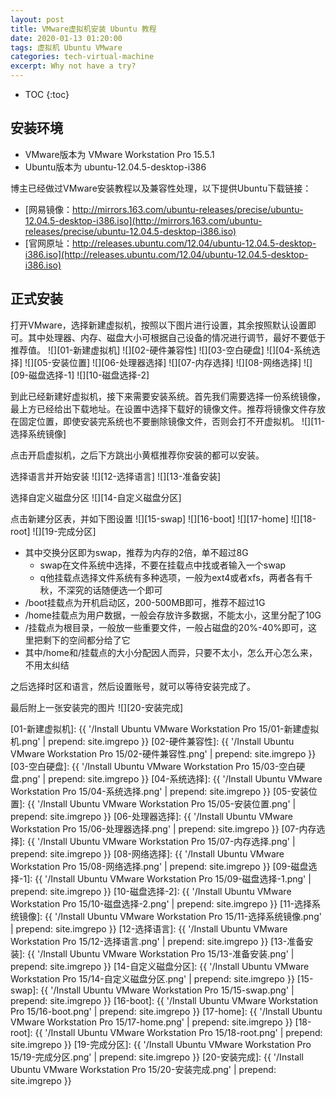 ```yaml
---
layout: post
title: VMware虚拟机安装 Ubuntu 教程
date: 2020-01-13 01:20:00
tags: 虚拟机 Ubuntu VMware
categories: tech-virtual-machine
excerpt: Why not have a try?
---
```


* TOC
{:toc}
## 安装环境

- VMware版本为 VMware Workstation Pro 15.5.1
- Ubuntu版本为 ubuntu-12.04.5-desktop-i386

博主已经做过VMware安装教程以及兼容性处理，以下提供Ubuntu下载链接：

- [网易镜像：http://mirrors.163.com/ubuntu-releases/precise/ubuntu-12.04.5-desktop-i386.iso](http://mirrors.163.com/ubuntu-releases/precise/ubuntu-12.04.5-desktop-i386.iso)
- [官网原址：http://releases.ubuntu.com/12.04/ubuntu-12.04.5-desktop-i386.iso](http://releases.ubuntu.com/12.04/ubuntu-12.04.5-desktop-i386.iso)

## 正式安装

打开VMware，选择新建虚拟机，按照以下图片进行设置，其余按照默认设置即可。其中处理器、内存、磁盘大小可根据自己设备的情况进行调节，最好不要低于推荐值。
![][01-新建虚拟机]
![][02-硬件兼容性]
![][03-空白硬盘]
![][04-系统选择]
![][05-安装位置]
![][06-处理器选择]
![][07-内存选择]
![][08-网络选择]
![][09-磁盘选择-1]
![][10-磁盘选择-2]

到此已经新建好虚拟机，接下来需要安装系统。首先我们需要选择一份系统镜像，最上方已经给出下载地址。在设置中选择下载好的镜像文件。推荐将镜像文件存放在固定位置，即使安装完系统也不要删除镜像文件，否则会打不开虚拟机。
![][11-选择系统镜像]

点击开启虚拟机，之后下方跳出小黄框推荐你安装的都可以安装。

选择语言并开始安装
![][12-选择语言]
![][13-准备安装]

选择自定义磁盘分区
![][14-自定义磁盘分区]

点击新建分区表，并如下图设置
![][15-swap]
![][16-boot]
![][17-home]
![][18-root]
![][19-完成分区]

- 其中交换分区即为swap，推荐为内存的2倍，单不超过8G
  - swap在文件系统中选择，不要在挂载点中找或者输入一个swap
  - q他挂载点选择文件系统有多种选项，一般为ext4或者xfs，两者各有千秋，不深究的话随便选一个即可
- /boot挂载点为开机启动区，200-500MB即可，推荐不超过1G
- /home挂载点为用户数据，一般会存放许多数据，不能太小，这里分配了10G
- /挂载点为根目录，一般放一些重要文件，一般占磁盘的20%-40%即可，这里把剩下的空间都分给了它
- 其中/home和/挂载点的大小分配因人而异，只要不太小，怎么开心怎么来，不用太纠结

之后选择时区和语言，然后设置账号，就可以等待安装完成了。

最后附上一张安装完的图片
![][20-安装完成]

[01-新建虚拟机]: {{ '/Install Ubuntu VMware Workstation Pro 15/01-新建虚拟机.png' | prepend: site.imgrepo }}
[02-硬件兼容性]: {{ '/Install Ubuntu VMware Workstation Pro 15/02-硬件兼容性.png' | prepend: site.imgrepo }}
[03-空白硬盘]: {{ '/Install Ubuntu VMware Workstation Pro 15/03-空白硬盘.png' | prepend: site.imgrepo }}
[04-系统选择]: {{ '/Install Ubuntu VMware Workstation Pro 15/04-系统选择.png' | prepend: site.imgrepo }}
[05-安装位置]: {{ '/Install Ubuntu VMware Workstation Pro 15/05-安装位置.png' | prepend: site.imgrepo }}
[06-处理器选择]: {{ '/Install Ubuntu VMware Workstation Pro 15/06-处理器选择.png' | prepend: site.imgrepo }}
[07-内存选择]: {{ '/Install Ubuntu VMware Workstation Pro 15/07-内存选择.png' | prepend: site.imgrepo }}
[08-网络选择]: {{ '/Install Ubuntu VMware Workstation Pro 15/08-网络选择.png' | prepend: site.imgrepo }}
[09-磁盘选择-1]: {{ '/Install Ubuntu VMware Workstation Pro 15/09-磁盘选择-1.png' | prepend: site.imgrepo }}
[10-磁盘选择-2]: {{ '/Install Ubuntu VMware Workstation Pro 15/10-磁盘选择-2.png' | prepend: site.imgrepo }}
[11-选择系统镜像]: {{ '/Install Ubuntu VMware Workstation Pro 15/11-选择系统镜像.png' | prepend: site.imgrepo }}
[12-选择语言]: {{ '/Install Ubuntu VMware Workstation Pro 15/12-选择语言.png' | prepend: site.imgrepo }}
[13-准备安装]: {{ '/Install Ubuntu VMware Workstation Pro 15/13-准备安装.png' | prepend: site.imgrepo }}
[14-自定义磁盘分区]: {{ '/Install Ubuntu VMware Workstation Pro 15/14-自定义磁盘分区.png' | prepend: site.imgrepo }}
[15-swap]: {{ '/Install Ubuntu VMware Workstation Pro 15/15-swap.png' | prepend: site.imgrepo }}
[16-boot]: {{ '/Install Ubuntu VMware Workstation Pro 15/16-boot.png' | prepend: site.imgrepo }}
[17-home]: {{ '/Install Ubuntu VMware Workstation Pro 15/17-home.png' | prepend: site.imgrepo }}
[18-root]: {{ '/Install Ubuntu VMware Workstation Pro 15/18-root.png' | prepend: site.imgrepo }}
[19-完成分区]: {{ '/Install Ubuntu VMware Workstation Pro 15/19-完成分区.png' | prepend: site.imgrepo }}
[20-安装完成]: {{ '/Install Ubuntu VMware Workstation Pro 15/20-安装完成.png' | prepend: site.imgrepo }}

